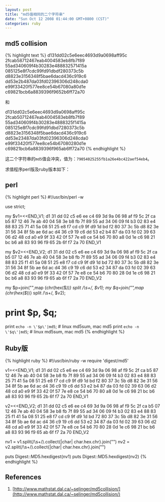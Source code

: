 ```yaml
---
layout: post
title: "md5值相同的二个字符串"
date: "Sun Oct 12 2008 01:44:00 GMT+0800 (CST)"
categories: ruby
---
```


md5 collision
-----

{% highlight text %}
d131dd02c5e6eec4693d9a0698aff95c 2fcab58712467eab4004583eb8fb7f89
55ad340609f4b30283e488832571415a 085125e8f7cdc99fd91dbdf280373c5b
d8823e3156348f5bae6dacd436c919c6 dd53e2b487da03fd02396306d248cda0
e99f33420f577ee8ce54b67080a80d1e c69821bcb6a8839396f9652b6ff72a70

和

d131dd02c5e6eec4693d9a0698aff95c 2fcab50712467eab4004583eb8fb7f89
55ad340609f4b30283e4888325f1415a 085125e8f7cdc99fd91dbd7280373c5b
d8823e3156348f5bae6dacd436c919c6 dd53e23487da03fd02396306d248cda0
e99f33420f577ee8ce54b67080280d1e c69821bcb6a8839396f965ab6ff72a70
{% endhighlight %}

这二个字符串的`md5`值会冲突，值为：`79054025255fb1a26e4bc422aef54eb4`。

求值程序perl版及ruby版本如下：

perl
-----

{% highlight perl %}
#!/usr/bin/perl -w

use strict;

my $v1=<<END_V1;
d1 31 dd 02 c5 e6 ee c4 69 3d 9a 06 98 af f9 5c
2f ca b5 87 12 46 7e ab 40 04 58 3e b8 fb 7f 89
55 ad 34 06 09 f4 b3 02 83 e4 88 83 25 71 41 5a
08 51 25 e8 f7 cd c9 9f d9 1d bd f2 80 37 3c 5b
d8 82 3e 31 56 34 8f 5b ae 6d ac d4 36 c9 19 c6
dd 53 e2 b4 87 da 03 fd 02 39 63 06 d2 48 cd a0
e9 9f 33 42 0f 57 7e e8 ce 54 b6 70 80 a8 0d 1e
c6 98 21 bc b6 a8 83 93 96 f9 65 2b 6f f7 2a 70
END_V1

my $v2=<<END_V2;
d1 31 dd 02 c5 e6 ee c4 69 3d 9a 06 98 af f9 5c
2f ca b5 07 12 46 7e ab 40 04 58 3e b8 fb 7f 89
55 ad 34 06 09 f4 b3 02 83 e4 88 83 25 f1 41 5a
08 51 25 e8 f7 cd c9 9f d9 1d bd 72 80 37 3c 5b
d8 82 3e 31 56 34 8f 5b ae 6d ac d4 36 c9 19 c6
dd 53 e2 34 87 da 03 fd 02 39 63 06 d2 48 cd a0
e9 9f 33 42 0f 57 7e e8 ce 54 b6 70 80 28 0d 1e
c6 98 21 bc b6 a8 83 93 96 f9 65 ab 6f f7 2a 70
END_V2

my $p=join("",map {chr(hex($_))} split /\s+/, $v1);
my $q=join("",map {chr(hex($_))} split /\s+/, $v2);

# print $p, $q;
print `echo -n \'$p\'|md5`; # linux md5sum, mac md5
print `echo -n \'$q\'|md5`; # linux md5sum, mac md5
{% endhighlight %}

Ruby版
-----

{% highlight ruby %}
#!/usr/bin/ruby -w
require 'digest/md5'

v1=<<END_V1;
d1 31 dd 02 c5 e6 ee c4 69 3d 9a 06 98 af f9 5c
2f ca b5 87 12 46 7e ab 40 04 58 3e b8 fb 7f 89
55 ad 34 06 09 f4 b3 02 83 e4 88 83 25 71 41 5a
08 51 25 e8 f7 cd c9 9f d9 1d bd f2 80 37 3c 5b
d8 82 3e 31 56 34 8f 5b ae 6d ac d4 36 c9 19 c6
dd 53 e2 b4 87 da 03 fd 02 39 63 06 d2 48 cd a0
e9 9f 33 42 0f 57 7e e8 ce 54 b6 70 80 a8 0d 1e
c6 98 21 bc b6 a8 83 93 96 f9 65 2b 6f f7 2a 70
END_V1

v2=<<END_V2;
d1 31 dd 02 c5 e6 ee c4 69 3d 9a 06 98 af f9 5c
2f ca b5 07 12 46 7e ab 40 04 58 3e b8 fb 7f 89
55 ad 34 06 09 f4 b3 02 83 e4 88 83 25 f1 41 5a
08 51 25 e8 f7 cd c9 9f d9 1d bd 72 80 37 3c 5b
d8 82 3e 31 56 34 8f 5b ae 6d ac d4 36 c9 19 c6
dd 53 e2 34 87 da 03 fd 02 39 63 06 d2 48 cd a0
e9 9f 33 42 0f 57 7e e8 ce 54 b6 70 80 28 0d 1e
c6 98 21 bc b6 a8 83 93 96 f9 65 ab 6f f7 2a 70
END_V2

nv1 = v1.split(/\s+/).collect{|char| char.hex.chr}.join("")
nv2 = v2.split(/\s+/).collect{|char| char.hex.chr}.join("")

puts Digest::MD5.hexdigest(nv1)
puts Digest::MD5.hexdigest(nv2)
{% endhighlight %}

References
-----

1. [http://www.mathstat.dal.ca/~selinger/md5collision/](http://www.mathstat.dal.ca/~selinger/md5collision/)
